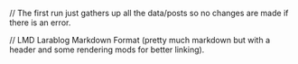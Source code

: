 





// The first run just gathers up all the data/posts so no changes are made if there is an error.


// LMD Larablog Markdown Format (pretty much markdown but with a header and some rendering mods for better linking).